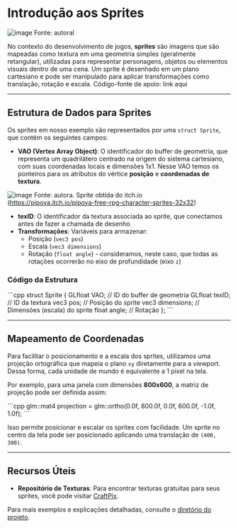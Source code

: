 # Introdução aos Sprites

![image](https://github.com/user-attachments/assets/dba6f45e-2d4f-483b-9623-35e719154321)
Fonte: autoral

No contexto do desenvolvimento de jogos, **sprites** são imagens que são mapeadas como textura em uma geometria simples (geralmente retangular), utilizadas para representar personagens, objetos ou elementos visuais dentro de uma cena. Um sprite é desenhado em um plano cartesiano e pode ser manipulado para aplicar transformações como translação, rotação e escala.
Código-fonte de apoio: link aqui

---

## Estrutura de Dados para Sprites

Os sprites em nosso exemplo são representados por uma `struct Sprite`, que contém os seguintes campos:

- **VAO (Vertex Array Object)**: O identificador do buffer de geometria, que representa um quadrilátero centrado na origem do sistema cartesiano, com suas coordenadas locais e dimensões 1x1. Nesse VAO temos os ponteiros para os atributos do vértice **posição** e **coordenadas de textura**.

![image](https://github.com/user-attachments/assets/deba4042-adbc-4ea0-859a-848704c809ee)
Fonte: autora. Sprite obtida do itch.io (https://pipoya.itch.io/pipoya-free-rpg-character-sprites-32x32)



- **texID**: O identificador da textura associada ao sprite, que conectamos antes de fazer a chamada de desenho.
- **Transformações**: Variáveis para armazenar:
  - Posição (`vec3 pos`)
  - Escala (`vec3 dimensions`)
  - Rotação (`float angle`) - consideramos, neste caso, que todas as rotações ocorrerão no eixo de profundidade (eixo `z`)

### Código da Estrutura
\```cpp
struct Sprite 
{
	GLfloat VAO;        // ID do buffer de geometria
	GLfloat texID;      // ID da textura
	vec3 pos;           // Posição do sprite
	vec3 dimensions;    // Dimensões (escala) do sprite
	float angle;        // Rotação
};
\```

---

## Mapeamento de Coordenadas

Para facilitar o posicionamento e a escala dos sprites, utilizamos uma projeção ortográfica que mapeia o plano `xy` diretamente para a viewport. Dessa forma, cada unidade de mundo é equivalente a 1 pixel na tela.

Por exemplo, para uma janela com dimensões **800x600**, a matriz de projeção pode ser definida assim:

\```cpp
glm::mat4 projection = glm::ortho(0.0f, 800.0f, 0.0f, 600.0f, -1.0f, 1.0f);
\```

Isso permite posicionar e escalar os sprites com facilidade. Um sprite no centro da tela pode ser posicionado aplicando uma translação de `(400, 300)`.

---

## Recursos Úteis

- **Repositório de Texturas**: Para encontrar texturas gratuitas para seus sprites, você pode visitar [CraftPix](https://craftpix.net/freebies/).

Para mais exemplos e explicações detalhadas, consulte o [diretório do projeto](https://github.com/fellowsheep/FCG2024-2/tree/main/HelloTriangle%20-%20Sprites).
